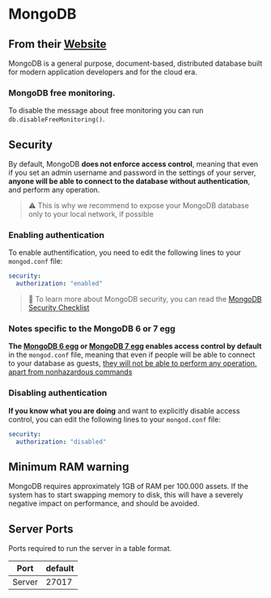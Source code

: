 # MongoDB

## From their [Website](https://www.mongodb.com/)

MongoDB is a general purpose, document-based, distributed database built for modern application developers and for the cloud era.

### MongoDB free monitoring.

To disable the message about free monitoring you can run `db.disableFreeMonitoring()`.

## Security

By default, MongoDB **does not enforce access control**, meaning that even if you set an admin username and password in the settings of your server, **anyone will be able to connect to the database without authentication**, and perform any operation.

> :warning: This is why we recommend to expose your MongoDB database only to your local network, if possible

### Enabling authentication

To enable authentification, you need to edit the following lines to your `mongod.conf` file:

```yaml
security:
  authorization: "enabled"
```

> :closed_lock_with_key: To learn more about MongoDB security, you can read the [MongoDB Security Checklist](https://www.mongodb.com/docs/manual/administration/security-checklist/#security-checklist)

### Notes specific to the MongoDB 6 or 7 egg

**The [MongoDB 6 egg](./egg-mongo-d-b6.json) or [MongoDB 7 egg](./egg-mongo-d-b7.json)  enables access control by default** in the `mongod.conf` file, meaning that even if people will be able to connect to your database as guests, [they will not be able to perform any operation, apart from nonhazardous commands](https://dba.stackexchange.com/a/292175)

### Disabling authentication

**If you know what you are doing** and want to explicitly disable access control, you can edit the following lines to your `mongod.conf` file:

```yaml
security:
  authorization: "disabled"
```

## Minimum RAM warning

MongoDB requires approximately 1GB of RAM per 100.000 assets. If the system has to start swapping memory to disk, this will have a severely negative impact on performance, and should be avoided.

## Server Ports

Ports required to run the server in a table format.

| Port    | default |
|---------|---------|
| Server  |  27017  |
